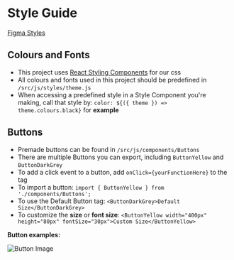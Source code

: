 # Style Guide

[Figma Styles](https://www.figma.com/file/xMpANAPFy9g4ooRFoZwidN/Waterloop-POD?node-id=511%3A1477)

## Colours and Fonts
- This project uses [React Styling Components](https://styled-components.com/docs/basics) for our css
- All colours and fonts used in this project should be predefined in ```/src/js/styles/theme.js```
- When accessing a predefined style in a Style Component you're making, call that style by: ```color: ${({ theme }) => theme.colours.black}``` for **example**

## Buttons
- Premade buttons can be found in ```/src/js/components/Buttons```
- There are multiple Buttons you can export, including ```ButtonYellow``` and ```ButtonDarkGrey```
- To add a click event to a button, add ```onClick={yourFunctionHere}``` to the tag
- To import a button:
```import { ButtonYellow } from './components/Buttons';```
- To use the Default Button tag:
```<ButtonDarkGrey>Default Size</ButtonDarkGrey>```
- To customize the **size** or **font size**:
```<ButtonYellow width="400px" height="80px" fontSize="30px">Custom Size</ButtonYellow>```

**Button examples:**

![Button Image](https://github.com/waterloop/firmware-elesa/tree/main/img/miscellaneous/ButtonImages.png)